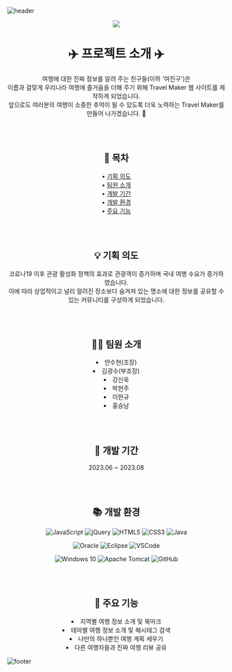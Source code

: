 ![header](https://capsule-render.vercel.app/api?type=slice&color=A9D9CB&height=100&section=header&fontSize=60)

<div align=center>

  <img width="auto" src="https://github.com/4-TravelMaker/TravelMaker/assets/137850727/022abd92-9ef5-4232-b39a-f5052aa7348f)">
  
  # ✈️ 프로젝트 소개 ✈️
  
  여행에 대한 진짜 정보를 알려 주는 친구들(이하 '여진구')은<br>
  이름과 걸맞게 우리나라 여행에 즐거움을 더해 주기 위해 Travel Maker 웹 사이트를 제작하게 되었습니다.<br>
  앞으로도 여러분의 여행이 소중한 추억이 될 수 있도록 더욱 노력하는 Travel Maker를 만들어 나가겠습니다. 💚

  <br><br>

  ## 📃 목차
  
  • [기획 의도](#-기획-의도) <br>
  • [팀원 소개](#-팀원-소개) <br>
  • [개발 기간](#-개발-기간) <br>
  • [개발 환경](#-개발-환경) <br>
  • [주요 기능](#-주요-기능)
  
  <br><br>

  ## 💡 기획 의도
  <a name="기획-의도"></a>
  
  코로나19 이후 관광 활성화 정책의 효과로 관광객이 증가하며 국내 여행 수요가 증가하였습니다.<br>
  이에 따라 상업적이고 널리 알려진 장소보다 숨겨져 있는 명소에 대한 정보를 공유할 수 있는 커뮤니티를 구상하게 되었습니다.
  
  <br><br>

  ## 🧑‍💻 팀원 소개
  <a name="팀원-소개"></a>
  
  <li>안수현(조장)</li>
  <li>김광수(부조장)</li>
  <li>강신욱</li>
  <li>박현주</li>
  <li>이한규</li>
  <li>홍승남</li>

  <br><br>
  
  ## 📆 개발 기간
  <a name="개발-기간"></a>

  2023.06 ~ 2023.08

  <br><br>
  
  ## 📚 개발 환경
  <a name="개발-환경"></a>
  
  ![JavaScript](https://img.shields.io/badge/javascript-F7DF1E?style=flat&logo=javascript&logoColor=white)
  ![jQuery](https://img.shields.io/badge/jquery-0769AD?style=flat&logo=jquery&logoColor=white)
  ![HTML5](https://img.shields.io/badge/html5-E34F26?style=flat&logo=html5&logoColor=white)
  ![CSS3](https://img.shields.io/badge/css3-1572B6?style=flat&logo=css3&logoColor=white)
  ![Java](https://img.shields.io/badge/java-007396?style=flat&logo=java&logoColor=white)
  
  ![Oracle](https://img.shields.io/badge/oracle-F80000?style=flat&logo=oracle&logoColor=white)
  ![Eclipse](https://img.shields.io/badge/eclipse-2C2255?style=flat&logo=eclipse&logoColor=white)
  ![VSCode](https://img.shields.io/badge/visualstudiocode-007ACC?style=flat&logo=visualstudiocode&logoColor=white)
  
  ![Windows 10](https://img.shields.io/badge/windows10-0078D6?style=flat&logo=windows10&logoColor=white)
  ![Apache Tomcat](https://img.shields.io/badge/apachetomcat-F8DC75?style=flat&logo=apachetomcat&logoColor=white)
  ![GitHub](https://img.shields.io/badge/github-181717?style=flat&logo=github&logoColor=white)

  <br><br>
  
  ## 🔎 주요 기능
  <a name="주요-기능"></a>

  <li>지역별 여행 정보 소개 및 북마크</li>
  <li>테마별 여행 정보 소개 및 해시태그 검색</li>
  <li>나만의 하나뿐인 여행 계획 세우기</li>
  <li>다른 여행자들과 진짜 여행 리뷰 공유</li>
  
</div>

![footer](https://capsule-render.vercel.app/api?type=slice&color=84D9C1&height=100&section=footer&fontSize=60)
